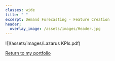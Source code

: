 ```yaml
---
classes: wide
title: " "
excerpt: Demand Forecasting - Feature Creation
header:
  overlay_image: /assets/images/Header.jpg  
---
```


![](assets/images/Lazarus KPIs.pdf)<!-- -->



[Return to my portfolio](https://dustinrogers.github.io/)




